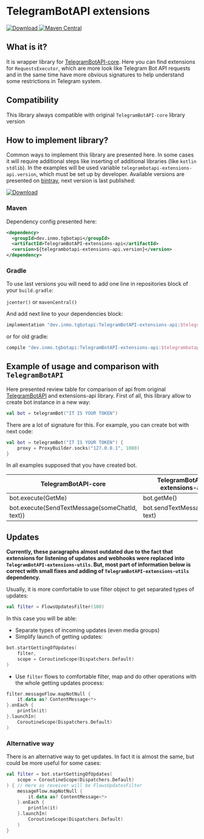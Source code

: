 # TelegramBotAPI extensions

[![Download](https://api.bintray.com/packages/insanusmokrassar/TelegramBotAPI/TelegramBotAPI-extensions-api/images/download.svg) ](https://bintray.com/insanusmokrassar/TelegramBotAPI/TelegramBotAPI-extensions-api/_latestVersion)
[![Maven Central](https://maven-badges.herokuapp.com/maven-central/dev.inmo.tgbotapi/TelegramBotAPI-extensions-api/badge.svg)](https://maven-badges.herokuapp.com/maven-central/dev.inmo.tgbotapi/TelegramBotAPI-extensions-api)

## What is it?

It is wrapper library for [TelegramBotAPI-core](../TelegramBotAPI-core/README.md). Here you can find extensions for
`RequestsExecutor`, which are more look like Telegram Bot API requests and in the same time have more obvious signatures
to help understand some restrictions in Telegram system.

## Compatibility

This library always compatible with original `TelegramBotAPI-core` library version

## How to implement library?

Common ways to implement this library are presented here. In some cases it will require additional steps
like inserting of additional libraries (like `kotlin stdlib`). In the examples will be used variable
`telegrambotapi-extensions-api.version`, which must be set up by developer. Available versions are presented on
[bintray](https://bintray.com/insanusmokrassar/TelegramBotAPI/TelegramBotAPI-extensions-api), next version is last published:

[![Download](https://api.bintray.com/packages/insanusmokrassar/TelegramBotAPI/TelegramBotAPI-extensions-api/images/download.svg) ](https://bintray.com/insanusmokrassar/TelegramBotAPI/TelegramBotAPI-extensions-api/_latestVersion)

### Maven

Dependency config presented here:

```xml
<dependency>
  <groupId>dev.inmo.tgbotapi</groupId>
  <artifactId>TelegramBotAPI-extensions-api</artifactId>
  <version>${telegrambotapi-extensions-api.version}</version>
</dependency>
```

### Gradle

To use last versions you will need to add one line in repositories block of your `build.gradle`:

`jcenter()` or `mavenCentral()`

And add next line to your dependencies block:

```groovy
implementation "dev.inmo.tgbotapi:TelegramBotAPI-extensions-api:$telegrambotapi_extensions_api_version"
```

or for old gradle:

```groovy
compile "dev.inmo.tgbotapi:TelegramBotAPI-extensions-api:$telegrambotapi_extensions_api_version"
```

## Example of usage and comparison with `TelegramBotAPI`

Here presented review table for comparison of api from original [TelegramBotAPI](../TelegramBotAPI/README.md#Requests)
and extensions-api library. First of all, this library allow to create bot instance in a new way:

```kotlin
val bot = telegramBot("IT IS YOUR TOKEN")
```

There are a lot of signature for this. For example, you can create bot with next code:

```kotlin
val bot = telegramBot("IT IS YOUR TOKEN") {
    proxy = ProxyBuilder.socks("127.0.0.1", 1080)
}
```

In all examples supposed that you have created bot.

| TelegramBotAPI-core | TelegramBotAPI-extensions-api |
|---------------------|-------------------------------|
| bot.execute(GetMe) |    bot.getMe()          |
| bot.execute(SendTextMessage(someChatId, text)) | bot.sendTextMessage(chat, text) |

## Updates

**Currently, these paragraphs almost outdated due to the fact that extensions for listening of updates and webhooks were
replaced into `TelegramBotAPI-extensions-utils`. But, most part of information below is correct with small fixes and
adding of `TelegramBotAPI-extensions-utils` dependency.**

Usually, it is more comfortable to use filter object to get separated types of updates:

```kotlin
val filter = FlowsUpdatesFilter(100)
```

In this case you will be able:

* Separate types of incoming updates (even media groups)
* Simplify launch of getting updates:
```kotlin
bot.startGettingOfUpdates(
    filter,
    scope = CoroutineScope(Dispatchers.Default)
)
```
* Use `filter` flows to comfortable filter, map and do other operations with the whole
getting updates process:
```kotlin
filter.messageFlow.mapNotNull {
    it.data as? ContentMessage<*>
}.onEach {
    println(it)
}.launchIn(
    CoroutineScope(Dispatchers.Default)
)
```

### Alternative way

There is an alternative way to get updates. In fact it is almost the same, but could be more useful for some cases:

```kotlin
val filter = bot.startGettingOfUpdates(
    scope = CoroutineScope(Dispatchers.Default)
) { // Here as reveiver will be FlowsUpdatesFilter
    messageFlow.mapNotNull {
        it.data as? ContentMessage<*>
    }.onEach {
        println(it)
    }.launchIn(
        CoroutineScope(Dispatchers.Default)
    )
}
```
